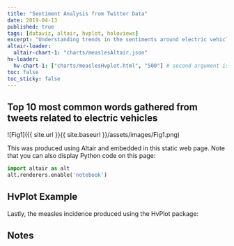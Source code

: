 ```yaml
---
title: "Sentiment Analysis from Twitter Data"
date: 2019-04-13
published: true
tags: [dataviz, altair, hvplot, holoviews]
excerpt: "Understanding trends in the sentiments around electric vehicles between 2015 and 2019"
altair-loader:
  altair-chart-1: "charts/measlesAltair.json"
hv-loader:
  hv-chart-1: ["charts/measlesHvplot.html", "500"] # second argument is the height
toc: false
toc_sticky: false
---
```



## Top 10 most common words gathered from tweets related to electric vehicles

![Fig1]({{ site.url }}{{ site.baseurl }}/assets/images/Fig1.png)

This was produced using Altair and embedded in this static web page. Note that you can also display Python code on this page:

```python
import altair as alt
alt.renderers.enable('notebook')
```

## HvPlot Example

Lastly, the measles incidence produced using the HvPlot package:

<div id="hv-chart-1"></div>

## Notes

